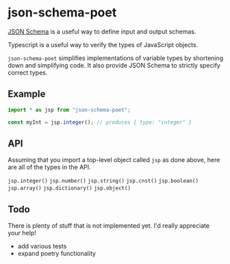 # json-schema-poet

[JSON Schema](https://json-schema.org) is a useful way to define input and output schemas.

Typescript is a useful way to verify the types of JavaScript objects.

`json-schema-poet` simplifies implementations of variable types by shortening down and simplifying code. It also provide JSON Schema to strictly specify correct types. 

## Example

```typescript
import * as jsp from "json-schema-poet";

const myInt = jsp.integer(); // produces { type: "integer" }
```

## API

Assuming that you import a top-level object called `jsp` as done above, here are all of the types in the API.

 `jsp.integer()`
 `jsp.number()`
 `jsp.string()`
 `jsp.cnst()` 
 `jsp.boolean()`
 `jsp.array()`
 `jsp.dictionary()`
 `jsp.object()`


## Todo

There is plenty of stuff that is not implemented yet.  I'd really appreciate your help!

* add various tests
* expand poetry functionality  
